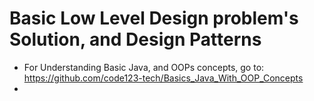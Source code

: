 # Basic Low Level Design problem's Solution, and Design Patterns

- For Understanding Basic Java, and OOPs concepts, go to: https://github.com/code123-tech/Basics_Java_With_OOP_Concepts
- 


